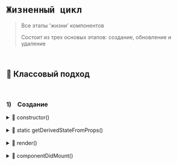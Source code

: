 # `Жизненный цикл`
> Все этапы 'жизни' компонентов
> 
> Состоит из трех основых этапов: создание, обновление и удаление


<br>

## 🚩 Классовый подход

<br>

### 1)&emsp;Создание

<details>
<summary>🔹 constructor()</summary>
    
</details>

<br>

<details>
<summary>🔹 static getDerivedStateFromProps()</summary>
    
</details>

<br>

<details>
<summary>🔹 render()</summary>
    
</details>

<br>

<details>
<summary>🔹 componentDidMount()</summary>
    
</details>
